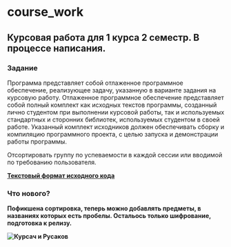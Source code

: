 # course_work

<h2><b>Курсовая работа для 1 курса 2 семестр. В процессе написания. </b></h2>

<h3><b>Задание</b></h3>

Программа представляет собой отлаженное программное обеспечение, 
реализующее задачу, указанную в варианте задания на курсовую работу. 
Отлаженное программное обеспечение представляет собой полный комплект 
как исходных текстов программы, созданный лично студентом при 
выполнении курсовой работы, так и используемых стандартных и сторонних 
библиотек, используемых студентом в своей работе. Указанный комплект 
исходников должен обеспечивать сборку и компиляцию программного 
проекта, с целью запуска и демонстрации работы программы.

Отсортировать группу по успеваемости в каждой сессии 
или вводимой по требованию пользователя.

[<b>Текстовый формат исходного кода<b>](https://github.com/ch-cheer/course_work/tree/master/text_format)

<h3><b>Что нового?</b></h3>

Пофикшена сортировка, теперь можно добавлять предметы, в названиях которых есть пробелы. Остальось только шифрование, подготовка к релизу.

![Курсач и Русаков](https://sun1-94.userapi.com/impg/KK_W_JSZNZaRuFwM4QNTRT9vTq322uC9ZZDlKg/Kx8jUgBJKS8.jpg?size=1280x720&quality=95&sign=ca3709092ba9943b2202bf7f35e0ec10&type=album)
